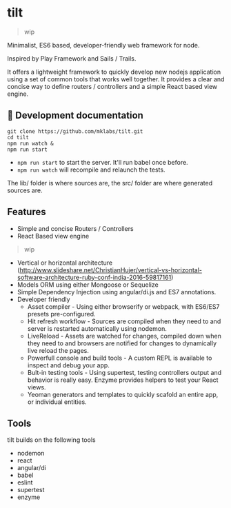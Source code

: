 # tilt

> wip

Minimalist, ES6 based, developer-friendly web framework for node.

Inspired by Play Framework and Sails / Trails.

It offers a lightweight framework to quickly develop new nodejs application
using a set of common tools that works well together. It provides a clear and
concise way to define routers / controllers and a simple React based view
engine.

## 🐰  Development documentation


    git clone https://github.com/mklabs/tilt.git
    cd tilt
    npm run watch &
    npm run start

- `npm run start` to start the server. It'll run babel once before.
- `npm run watch` will recompile and relaunch the tests.

The lib/ folder is where sources are, the src/ folder are where generated sources are.

## Features

- Simple and concise Routers / Controllers
- React Based view engine

> wip

- Vertical or horizontal architecture (http://www.slideshare.net/ChristianHujer/vertical-vs-horizontal-software-architecture-ruby-conf-india-2016-59817161)
- Models ORM using either Mongoose or Sequelize
- Simple Dependency Injection using angular/di.js and ES7 annotations.
- Developer friendly
  - Asset compiler - Using either browserify or webpack, with ES6/ES7 presets pre-configured.
  - Hit refresh workflow - Sources are compiled when they need to and server is restarted automatically using nodemon.
  - LiveReload - Assets are watched for changes, compiled down when they need
    to and browsers are notified for changes to dynamically live reload the
    pages.
  - Powerfull console and build tools - A custom REPL is available to inspect and debug your app.
  - Bult-in testing tools - Using supertest, testing controllers output and
    behavior is really easy. Enzyme provides helpers to test your React views.
  - Yeoman generators and templates to quickly scafold an entire app, or individual entities.


## Tools

tilt builds on the following tools

- nodemon
- react
- angular/di
- babel
- eslint
- supertest
- enzyme
